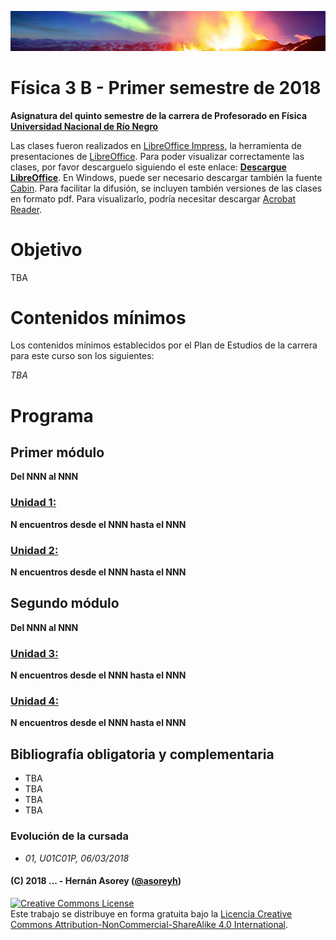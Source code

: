 ![Banner](materiales/banner.png)
# Física 3 B - Primer semestre de 2018

**Asignatura del quinto semestre de la carrera de Profesorado en Física [Universidad Nacional de Río Negro](http://www.unrn.edu.ar/ "UNRN")**

Las clases fueron realizados en [LibreOffice Impress](https://es.libreoffice.org/descubre/impress/), la herramienta de presentaciones de [LibreOffice](https://es.libreoffice.org/). Para poder visualizar correctamente las clases, por favor descarguelo siguiendo el este enlace: **[Descargue LibreOffice](https://es.libreoffice.org/descarga/libreoffice-estable/)**. En Windows, puede ser necesario descargar también la fuente [Cabin](https://www.fontsquirrel.com/fonts/download/cabin). Para facilitar la difusión, se incluyen también versiones de las clases en formato pdf. Para visualizarlo, podría necesitar descargar [Acrobat Reader](https://get.adobe.com/es/reader).

# Objetivo

TBA

# Contenidos mínimos

Los contenidos mínimos establecidos por el Plan de Estudios de la carrera para este curso son los siguientes: 

*TBA*

# Programa

## Primer módulo
**Del NNN al NNN**

### [Unidad 1: ](clases/u01)
**N encuentros desde el NNN hasta el NNN**

### [Unidad 2: ](clases/u02)
**N encuentros desde el NNN hasta el NNN**

## Segundo módulo
**Del NNN al NNN**

### [Unidad 3: ](clases/u03)
**N encuentros desde el NNN hasta el NNN**

### [Unidad 4: ](clases/u04)
**N encuentros desde el NNN hasta el NNN**

## Bibliografía obligatoria y complementaria

* TBA
* TBA
* TBA
* TBA

### Evolución de la cursada

* *01, U01C01P, 06/03/2018*

#### (C) 2018 ... - Hernán Asorey ([@asoreyh](https://twitter.com/asoreyh/))

<a rel="license" href="http://creativecommons.org/licenses/by-nc-sa/4.0/"><img alt="Creative Commons License" style="border-width:0" src="https://i.creativecommons.org/l/by-nc-sa/4.0/88x31.png" /></a><br />Este trabajo se distribuye en forma gratuita bajo la <a rel="license" href="http://creativecommons.org/licenses/by-nc-sa/4.0/">Licencia Creative Commons Attribution-NonCommercial-ShareAlike 4.0 International</a>.

